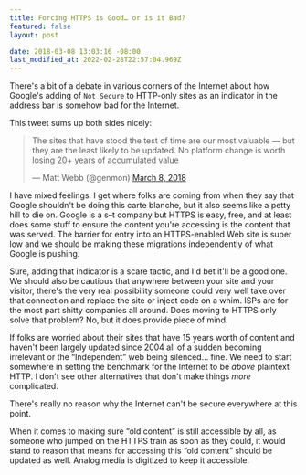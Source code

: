 ```yaml
---
title: Forcing HTTPS is Good… or is it Bad?
featured: false
layout: post

date: 2018-03-08 13:03:16 -08:00
last_modified_at: 2022-02-28T22:57:04.969Z
---
```


There's a bit of a debate in various corners of the Internet about how Google's adding of `Not Secure` to HTTP-only sites as an indicator in the address bar is somehow bad for the Internet.

This tweet sums up both sides nicely:

<blockquote class="twitter-tweet">
The sites that have stood the test of time are our most valuable — but they are the least likely to be updated. No platform change is worth losing 20+ years of accumulated value

— Matt Webb (@genmon) [March 8, 2018](https://twitter.com/genmon/status/971686493004713984?ref_src=twsrc%5Etfw)
</blockquote>
<script async src="https://platform.twitter.com/widgets.js" charset="utf-8"></script>

I have mixed feelings. I get where folks are coming from when they say that Google shouldn't be doing this carte blanche, but it also seems like a petty hill to die on. Google is a s–t company but HTTPS is easy, free, and at least does some stuff to ensure the content you're accessing is the content that was served. The barrier for entry into an HTTPS-enabled Web site is super low and we should be making these migrations independently of what Google is pushing.

Sure, adding that indicator is a scare tactic, and I'd bet it'll be a good one. We should also be cautious that anywhere between your site and your visitor, there's the very real possibility someone could very well take over that connection and replace the site or inject code on a whim. ISPs are for the most part shitty companies all around. Does moving to HTTPS only solve that problem? No, but it does provide piece of mind.

If folks are worried about their sites that have 15 years worth of content and haven't been largely updated since 2004 all of a sudden becoming irrelevant or the “Independent” web being silenced… fine. We need to start somewhere in setting the benchmark for the Internet to be _above_ plaintext HTTP. I don't see other alternatives that don't make things _more_ complicated.

There's really no reason why the Internet can't be secure everywhere at this point.

When it comes to making sure “old content” is still accessible by all, as someone who jumped on the HTTPS train as soon as they could, it would stand to reason that means for accessing this “old content” should be updated as well. Analog media is digitized to keep it accessible.

